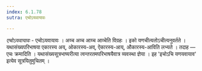 ```yaml
---
index: 6.1.78
sutra: एचोऽयवायावः

---
```

_एचोऽयवायावः_ - एचोऽयवायावः । अय्च अव्च आय्च आव्चेति विग्रहः । इको यणचीत्यतोऽचीत्यनुवर्तते । यथासंख्यपरिभाषया एकारस्य अय्, ओकारस्य-अव्, ऐकारस्य-आय्, औकारस्य-आविति लभ्यते । तदाह — एचः क्रमादिति । यथासंख्यसूत्रभाष्यरीत्या त्वन्तरतमपरिभाषयैवात्र व्यवस्था ज्ञेया । इह 'इचोऽचि यणयवायाव' इत्येव सूत्रयितुमुचितम् । 